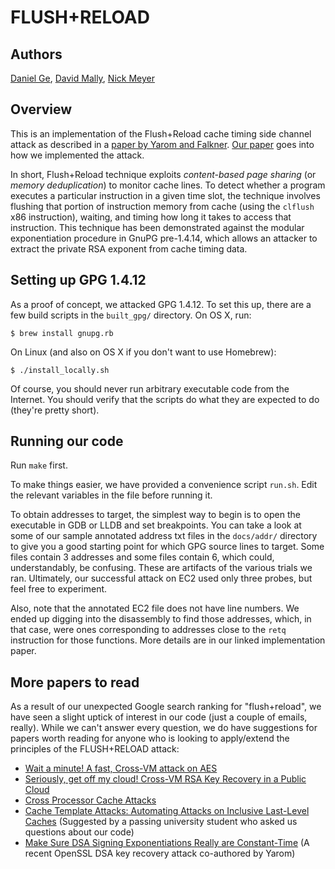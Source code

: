# FLUSH+RELOAD

## Authors
[Daniel Ge](https://github.com/DanGe42),
[David Mally](https://github.com/djmally),
[Nick Meyer](https://github.com/mkandalf)

## Overview
This is an implementation of the Flush+Reload cache timing side channel attack
as described in a [paper by Yarom and
Falkner](https://eprint.iacr.org/2013/448.pdf). [Our
paper](https://github.com/DanGe42/flush-reload/releases/tag/cis-700-submission)
goes into how we implemented the attack.

In short, Flush+Reload technique exploits *content-based page sharing* (or
*memory deduplication*) to monitor cache lines. To detect whether a program
executes a particular instruction in a given time slot, the technique involves
flushing that portion of instruction memory from cache (using the `clflush` x86
instruction), waiting, and timing how long it takes to access that instruction.
This technique has been demonstrated against the modular exponentiation
procedure in GnuPG pre-1.4.14, which allows an attacker to extract the private
RSA exponent from cache timing data.

## Setting up GPG 1.4.12
As a proof of concept, we attacked GPG 1.4.12. To set this up, there are a few
build scripts in the `built_gpg/` directory. On OS X, run:

```
$ brew install gnupg.rb
```

On Linux (and also on OS X if you don't want to use Homebrew):

```
$ ./install_locally.sh
```

Of course, you should never run arbitrary executable code from the Internet.
You should verify that the scripts do what they are expected to do (they're
pretty short).

## Running our code
Run `make` first.

To make things easier, we have provided a convenience script `run.sh`. Edit the
relevant variables in the file before running it.

To obtain addresses to target, the simplest way to begin is to open the
executable in GDB or LLDB and set breakpoints. You can take a look at some of
our sample annotated address txt files in the `docs/addr/` directory to give
you a good starting point for which GPG source lines to target. Some files
contain 3 addresses and some files contain 6, which could, understandably, be
confusing. These are artifacts of the various trials we ran.  Ultimately, our
successful attack on EC2 used only three probes, but feel free to experiment.

Also, note that the annotated EC2 file does not have line numbers. We ended up
digging into the disassembly to find those addresses, which, in that case, were
ones corresponding to addresses close to the `retq` instruction for those
functions. More details are in our linked implementation paper.

## More papers to read
As a result of our unexpected Google search ranking for "flush+reload", we have
seen a slight uptick of interest in our code (just a couple of emails, really).
While we can't answer every question, we do have suggestions for papers worth
reading for anyone who is looking to apply/extend the principles of the
FLUSH+RELOAD attack:

* [Wait a minute! A fast, Cross-VM attack on AES](https://eprint.iacr.org/2014/435.pdf)
* [Seriously, get off my cloud! Cross-VM RSA Key Recovery in a Public Cloud](https://eprint.iacr.org/2015/898.pdf)
* [Cross Processor Cache Attacks](https://eprint.iacr.org/2015/1155.pdf)
* [Cache Template Attacks: Automating Attacks on Inclusive Last-Level
  Caches](https://www.usenix.org/system/files/conference/usenixsecurity15/sec15-paper-gruss.pdf)
  (Suggested by a passing university student who asked us questions about our code)
* [Make Sure DSA Signing Exponentiations Really are Constant-Time](https://eprint.iacr.org/2016/594.pdf)
  (A recent OpenSSL DSA key recovery attack co-authored by Yarom)
